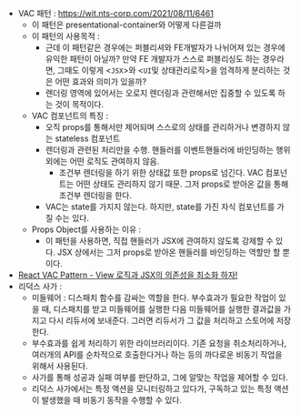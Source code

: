 - VAC 패턴 : https://wit.nts-corp.com/2021/08/11/6461
	- 이 패턴은 presentational-container와 어떻게 다른걸까 
	- 이 패턴의 사용목적 : 
		- 근데 이 패턴같은 경우에는 퍼블리셔와 FE개발자가 나뉘어져 있는 경우에 유익한 패턴이 아닐까? 만약 FE 개발자가 스스로 퍼블리싱도 하는 경우라면, 그때도 이렇게 <`JSX`>와 <`UI`및 상태관리로직>을 엄격하게 분리하는 것은 어떤 효과와 의미가 있을까? 
		- 렌더링 영역에 있어서는 오로지 렌더링과 관련해서만 집중할 수 있도록 하는 것이 목적이다. 
	- VAC 컴포넌트의 특징 : 
		- 오직 props를 통해서만 제어되며 스스로의 상태를 관리하거나 변경하지 않는 stateless 컴포넌트
		- 렌더링과 관련된 처리만을 수행. 핸들러를 이벤트핸들러에 바인딩하는 행위 외에는 어떤 로직도 관여하지 않음. 
			- 조건부 렌더링을 하기 위한 상태값 또한 props로 넘긴다. VAC 컴포넌트는 어떤 상태도 관리하지 않기 때문. 그저 props로 받아온 값을 통해 조건부 렌더링을 한다. 
		- VAC는 state를 가지지 않는다. 하지만, state를 가진 자식 컴포넌트를 가질 수는 있다. 
	- Props Object를 사용하는 이유 : 
		- 이 패턴을 사용하면, 직접 핸들러가 JSX에 관여하지 않도록 강제할 수 있다. JSX 상에서는 그저 props로 받아온 핸들러를 바인딩하는 역할만 할 뿐이다. 
- [React VAC Pattern - View 로직과 JSX의 의존성을 최소화 하자!](https://tv.naver.com/v/23162062)
- 리덕스 사가 : 
	- 미들웨어 : 디스패치 함수를 감싸는 역할을 한다. 부수효과가 필요한 작업이 있을 때, 디스패치를 받고 미들웨어를 실행한 다음 미들웨어를 실행한 결과값을 가지고 다시 리듀서에 보내준다. 그러면 리듀서가 그 값을 처리하고 스토어에 저장한다. 
	- 부수효과를 쉽게 처리하기 위한 라이브러리이다. 기존 요청을 취소처리하거나, 여러개의 API를 순차적으로 호출한다거나 하는 등의 까다로운 비동기 작업을 위해서 사용된다. 
	- 사가를 통해 성공과 실패 여부를 판단하고, 그에 알맞는 작업을 제어할 수 있다. 
	- 리덕스 사가에서는 특정 액션을 모니터링하고 있다가, 구독하고 있는 특정 액션이 발생했을 때 비동기 동작을 수행할 수 있다. 